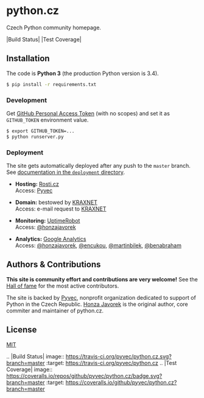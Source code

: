 
# python.cz

Czech Python community homepage.

|Build Status| |Test Coverage|

## Installation

The code is **Python 3** (the production Python version is 3.4).

```sh
$ pip install -r requirements.txt
```

### Development

Get [GitHub Personal Access Token](https://github.com/settings/tokens) (with no scopes) and set it as `GITHUB_TOKEN` environment value.

```sh
$ export GITHUB_TOKEN=...
$ python runserver.py
```

### Deployment

The site gets automatically deployed after any push to the `master` branch. See [documentation in the `deployment` directory](deployment/README.md).

-   **Hosting:** [Rosti.cz](https://rosti.cz/)<br>
    Access: [Pyvec](http://pyvec.org/)

-   **Domain:** bestowed by [KRAXNET](http://www.kraxnet.cz/)<br>
    Access: e-mail request to [KRAXNET](http://www.kraxnet.cz/)

-   **Monitoring:** [UptimeRobot](https://uptimerobot.com/)<br>
    Access: [@honzajavorek](http://github.com/honzajavorek)

-   **Analytics:** [Google Analytics](http://www.google.com/analytics/)<br>
    Access: [@honzajavorek](http://github.com/honzajavorek), [@encukou](http://github.com/encukou), [@martinbilek](http://github.com/martinbilek), [@benabraham](http://github.com/benabraham)

## Authors & Contributions

**This site is community effort and contributions are very welcome!** See the [Hall of fame](https://github.com/pyvec/python.cz/graphs/contributors) for the most active contributors.

The site is backed by [Pyvec](http://pyvec.org/), nonprofit organization dedicated to support of Python in the Czech Republic. [Honza Javorek](http://github.com/honzajavorek) is the original author, core commiter and maintainer of python.cz.

## License

[MIT](LICENSE)


.. |Build Status| image:: https://travis-ci.org/pyvec/python.cz.svg?branch=master
   :target: https://travis-ci.org/pyvec/python.cz
.. |Test Coverage| image:: https://coveralls.io/repos/github/pyvec/python.cz/badge.svg?branch=master
   :target: https://coveralls.io/github/pyvec/python.cz?branch=master

